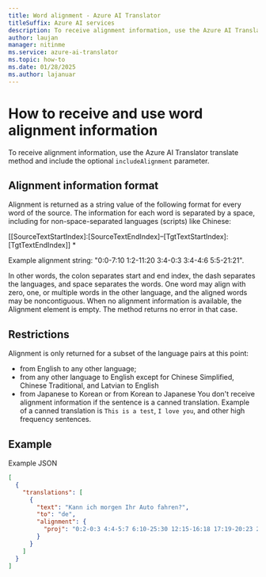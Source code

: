 ```yaml
---
title: Word alignment - Azure AI Translator
titleSuffix: Azure AI services
description: To receive alignment information, use the Azure AI Translator translate method and include the optional includeAlignment parameter.
author: laujan
manager: nitinme
ms.service: azure-ai-translator
ms.topic: how-to
ms.date: 01/28/2025
ms.author: lajanuar
---
```


# How to receive and use word alignment information

To receive alignment information, use the Azure AI Translator translate method and include the optional `includeAlignment` parameter.

## Alignment information format

Alignment is returned as a string value of the following format for every word of the source. The information for each word is separated by a space, including for non-space-separated languages (scripts) like Chinese:

[[SourceTextStartIndex]:[SourceTextEndIndex]–[TgtTextStartIndex]:[TgtTextEndIndex]] *

Example alignment string: "0:0-7:10 1:2-11:20 3:4-0:3 3:4-4:6 5:5-21:21".

In other words, the colon separates start and end index, the dash separates the languages, and space separates the words. One word may align with zero, one, or multiple words in the other language, and the aligned words may be noncontiguous. When no alignment information is available, the Alignment element is empty. The method returns no error in that case.

## Restrictions

Alignment is only returned for a subset of the language pairs at this point:

* from English to any other language;
* from any other language to English except for Chinese Simplified, Chinese Traditional, and Latvian to English
* from Japanese to Korean or from Korean to Japanese
You don't receive alignment information if the sentence is a canned translation. Example of a canned translation is `This is a test`, `I love you`, and other high frequency sentences.

## Example

Example JSON

```json
[
  {
    "translations": [
      {
        "text": "Kann ich morgen Ihr Auto fahren?",
        "to": "de",
        "alignment": {
          "proj": "0:2-0:3 4:4-5:7 6:10-25:30 12:15-16:18 17:19-20:23 21:28-9:14 29:29-31:31"
        }
      }
    ]
  }
]
```
